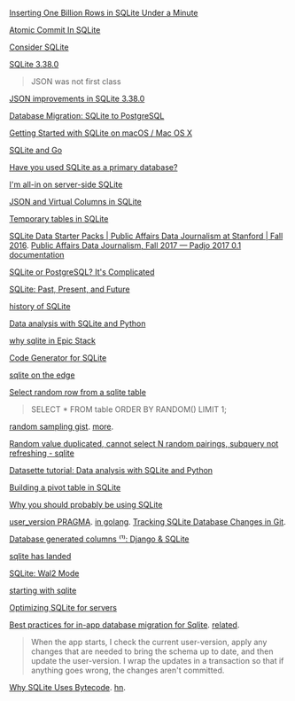 [Inserting One Billion Rows in SQLite Under a Minute ](https://news.ycombinator.com/item?id=27872575)

[Atomic Commit In SQLite ](https://lobste.rs/s/ysri9z/atomic_commit_sqlite)

[Consider SQLite](https://blog.wesleyac.com/posts/consider-sqlite)

[SQLite 3.38.0](https://lobste.rs/s/gdu6pt/sqlite_release_3_38_0)

> JSON was not first class

[JSON improvements in SQLite 3.38.0](https://tirkarthi.github.io/programming/2022/02/26/sqlite-json-improvements.html)

[Database Migration: SQLite to PostgreSQL](https://bytebase.com/blog/database-migration-sqlite-to-postgresql)

[Getting Started with SQLite on macOS / Mac OS X](https://razorsql.com/articles/sqlite_mac.htm)

[SQLite and Go](https://twitter.com/kelseyhightower/status/1516293351384834048)

[Have you used SQLite as a primary database?](https://news.ycombinator.com/item?id=31152490)

[I'm all-in on server-side SQLite](https://news.ycombinator.com/item?id=31318708)

[JSON and Virtual Columns in SQLite](https://news.ycombinator.com/item?id=31396578)

[Temporary tables in SQLite](https://antonz.org/temp-tables/)

[SQLite Data Starter Packs | Public Affairs Data Journalism at Stanford | Fall 2016](http://2016.padjo.org/tutorials/sqlite-data-starterpacks/). [Public Affairs Data Journalism, Fall 2017 — Padjo 2017 0.1 documentation
](http://2017.padjo.org/)

[SQLite or PostgreSQL? It's Complicated](https://news.ycombinator.com/item?id=31908186)

[SQLite: Past, Present, and Future](https://news.ycombinator.com/item?id=32909167)

[history of SQLite](https://twitter.com/aboodman/status/1633351940833947654)

[Data analysis with SQLite and Python](https://twitter.com/simonw/status/1649100818841501696)

[why sqlite in Epic Stack](https://twitter.com/kentcdodds/status/1657417017069277186)

[Code Generator for SQLite](https://news.ycombinator.com/item?id=35981828)

[sqlite on the edge](https://news.ycombinator.com/item?id=36208568)

[Select random row from a sqlite table](https://stackoverflow.com/questions/2279706/select-random-row-from-a-sqlite-table)

> SELECT * FROM table ORDER BY RANDOM() LIMIT 1;

[random sampling gist](https://gist.github.com/alecco/9976dab8fda8256ed403054ed0a65d7b#file-random-sampling-sql-L11). [more](https://gist.github.com/swayson/84fc86da20db89b56eac). 

[Random value duplicated, cannot select N random pairings, subquery not refreshing - sqlite](https://dba.stackexchange.com/questions/302614/random-value-duplicated-cannot-select-n-random-pairings-subquery-not-refreshin)

[Datasette tutorial: Data analysis with SQLite and Python](https://twitter.com/simonw/status/1675546706468044803)

[Building a pivot table in SQLite](https://antonz.org/sqlite-pivot-table/)

[Why you should probably be using SQLite](https://news.ycombinator.com/item?id=38036921)

[user_version PRAGMA](https://www.sqlite.org/pragma.html#pragma_user_version). [in golang](https://stackoverflow.com/questions/41646639/retrieving-sqlite-pragma-user-version-with-golang). [Tracking SQLite Database Changes in Git](https://lobste.rs/s/gnv9ho/tracking_sqlite_database_changes_git).

[Database generated columns ⁽¹⁾: Django & SQLite](https://www.paulox.net/2023/11/07/database-generated-columns-part-1-django-and-sqlite/)

[sqlite has landed](https://news.ycombinator.com/item?id=38540421)

[SQLite: Wal2 Mode](https://news.ycombinator.com/item?id=38988949)

[starting with sqlite](https://twitter.com/simonw/status/1752043154445074643)

[Optimizing SQLite for servers](https://kerkour.com/sqlite-for-servers)

[Best practices for in-app database migration for Sqlite](https://stackoverflow.com/questions/989558/best-practices-for-in-app-database-migration-for-sqlite). [related](https://stackoverflow.com/questions/752298/database-migrations-manage-with-build-script-or-automatic-on-app-startup).

> When the app starts, I check the current user-version, apply any changes that are needed to bring the schema up to date, and then update the user-version. I wrap the updates in a transaction so that if anything goes wrong, the changes aren't committed.

[Why SQLite Uses Bytecode](https://sqlite.org/draft/whybytecode.html). [hn](https://news.ycombinator.com/item?id=40206752).


